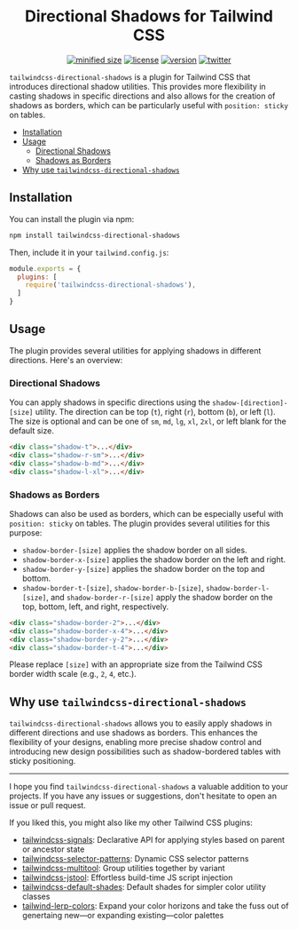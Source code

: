 <h1 align="center">Directional Shadows for Tailwind CSS</h1>

<div align="center">

[![minified size](https://img.shields.io/bundlephobia/min/tailwindcss-directional-shadows)](https://bundlephobia.com/package/tailwindcss-directional-shadows)
[![license](https://img.shields.io/github/license/brandonmcconnell/tailwindcss-directional-shadows?label=license)](https://github.com/brandonmcconnell/tailwindcss-directional-shadows/blob/main/LICENSE)
[![version](https://img.shields.io/npm/v/tailwindcss-directional-shadows)](https://www.npmjs.com/package/tailwindcss-directional-shadows)
[![twitter](https://img.shields.io/twitter/follow/branmcconnell)](https://twitter.com/branmcconnell)

</div>

`tailwindcss-directional-shadows` is a plugin for Tailwind CSS that introduces directional shadow utilities. This provides more flexibility in casting shadows in specific directions and also allows for the creation of shadows as borders, which can be particularly useful with `position: sticky` on tables.

- [Installation](#installation)
- [Usage](#usage)
  - [Directional Shadows](#directional-shadows)
  - [Shadows as Borders](#shadows-as-borders)
- [Why use `tailwindcss-directional-shadows`](#why-use-tailwindcss-directional-shadows)

## Installation

You can install the plugin via npm:

```bash
npm install tailwindcss-directional-shadows
```

Then, include it in your `tailwind.config.js`:

```js
module.exports = {
  plugins: [
    require('tailwindcss-directional-shadows'),
  ]
}
```

## Usage

The plugin provides several utilities for applying shadows in different directions. Here's an overview:

### Directional Shadows

You can apply shadows in specific directions using the `shadow-[direction]-[size]` utility. The direction can be top (`t`), right (`r`), bottom (`b`), or left (`l`). The size is optional and can be one of `sm`, `md`, `lg`, `xl`, `2xl`, or left blank for the default size.

```html
<div class="shadow-t">...</div>
<div class="shadow-r-sm">...</div>
<div class="shadow-b-md">...</div>
<div class="shadow-l-xl">...</div>
```

### Shadows as Borders

Shadows can also be used as borders, which can be especially useful with `position: sticky` on tables. The plugin provides several utilities for this purpose:

- `shadow-border-[size]` applies the shadow border on all sides.
- `shadow-border-x-[size]` applies the shadow border on the left and right.
- `shadow-border-y-[size]` applies the shadow border on the top and bottom.
- `shadow-border-t-[size]`, `shadow-border-b-[size]`, `shadow-border-l-[size]`, and `shadow-border-r-[size]` apply the shadow border on the top, bottom, left, and right, respectively.

```html
<div class="shadow-border-2">...</div>
<div class="shadow-border-x-4">...</div>
<div class="shadow-border-y-2">...</div>
<div class="shadow-border-t-4">...</div>
```

Please replace `[size]` with an appropriate size from the Tailwind CSS border width scale (e.g., `2`, `4`, etc.).

## Why use `tailwindcss-directional-shadows`

`tailwindcss-directional-shadows` allows you to easily apply shadows in different directions and use shadows as borders. This enhances the flexibility of your designs, enabling more precise shadow control and introducing new design possibilities such as shadow-bordered tables with sticky positioning.

---

I hope you find `tailwindcss-directional-shadows` a valuable addition to your projects. If you have any issues or suggestions, don't hesitate to open an issue or pull request.

If you liked this, you might also like my other Tailwind CSS plugins:
* [tailwindcss-signals](https://github.com/brandonmcconnell/tailwindcss-signals): Declarative API for applying styles based on parent or ancestor state
* [tailwindcss-selector-patterns](https://github.com/brandonmcconnell/tailwindcss-selector-patterns): Dynamic CSS selector patterns
* [tailwindcss-multitool](https://github.com/brandonmcconnell/tailwindcss-multitool): Group utilities together by variant
* [tailwindcss-jstool](https://github.com/brandonmcconnell/tailwindcss-jstool): Effortless build-time JS script injection
* [tailwindcss-default-shades](https://github.com/brandonmcconnell/tailwindcss-default-shades): Default shades for simpler color utility classes
* [tailwind-lerp-colors](https://github.com/brandonmcconnell/tailwind-lerp-colors): Expand your color horizons and take the fuss out of genertaing new—or expanding existing—color palettes
